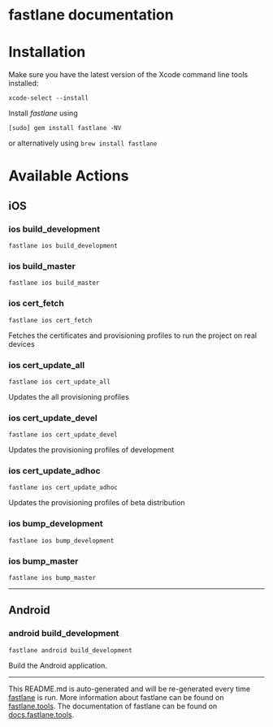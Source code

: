 fastlane documentation
================
# Installation

Make sure you have the latest version of the Xcode command line tools installed:

```
xcode-select --install
```

Install _fastlane_ using
```
[sudo] gem install fastlane -NV
```
or alternatively using `brew install fastlane`

# Available Actions
## iOS
### ios build_development
```
fastlane ios build_development
```

### ios build_master
```
fastlane ios build_master
```

### ios cert_fetch
```
fastlane ios cert_fetch
```
Fetches the certificates and provisioning profiles to run the project on real devices
### ios cert_update_all
```
fastlane ios cert_update_all
```
Updates the all provisioning profiles
### ios cert_update_devel
```
fastlane ios cert_update_devel
```
Updates the provisioning profiles of development
### ios cert_update_adhoc
```
fastlane ios cert_update_adhoc
```
Updates the provisioning profiles of beta distribution
### ios bump_development
```
fastlane ios bump_development
```

### ios bump_master
```
fastlane ios bump_master
```


----

## Android
### android build_development
```
fastlane android build_development
```
Build the Android application.

----

This README.md is auto-generated and will be re-generated every time [fastlane](https://fastlane.tools) is run.
More information about fastlane can be found on [fastlane.tools](https://fastlane.tools).
The documentation of fastlane can be found on [docs.fastlane.tools](https://docs.fastlane.tools).
